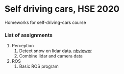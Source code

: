 # Self driving cars, HSE 2020

Homeworks for self-driving-cars course


### List of assignments
1. Perception
    1. Detect snow on lidar data. [nbviewer](https://nbviewer.jupyter.org/github/bruce-willis/self-driving-cars/blob/hw-01-01/01-perception/01/snow.ipynb)
    2. Combine lidar and camera data
2. ROS
    1. Basic ROS program